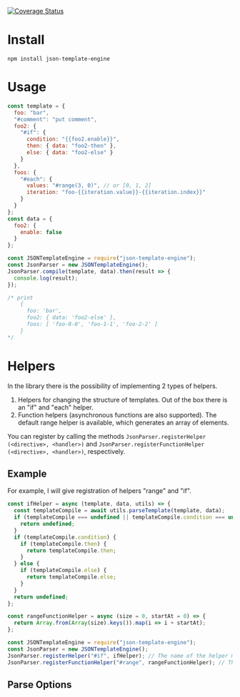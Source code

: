 [![Coverage Status](https://coveralls.io/repos/github/salahovilia/JSONTemplateEngine/badge.svg?branch=master)](https://coveralls.io/github/salahovilia/JSONTemplateEngine?branch=master)

# Install

`npm install json-template-engine`

# Usage

```javascript
const template = {
  foo: "bar",
  "#comment": "put comment",
  foo2: {
    "#if": {
      condition: "{{foo2.enable}}",
      then: { data: "foo2-then" },
      else: { data: "foo2-else" }
    }
  },
  foos: {
    "#each": {
      values: "#range(3, 0)", // or [0, 1, 2]
      iteration: "foo-{{iteration.value}}-{{iteration.index}}"
    }
  }
};
const data = {
  foo2: {
    enable: false
  }
};

const JSONTemplateEngine = require("json-template-engine");
const JsonParser = new JSONTemplateEngine();
JsonParser.compile(template, data).then(result => {
  console.log(result);
});

/* print
    {
      foo: 'bar',
      foo2: { data: 'foo2-else' },
      foos: [ 'foo-0-0', 'foo-1-1', 'foo-2-2' ]
    }
*/
```

# Helpers

In the library there is the possibility of implementing 2 types of helpers.

1. Helpers for changing the structure of templates. Out of the box there is an "if" and "each" helper.
2. Function helpers (asynchronous functions are also supported). The default range helper is available, which generates an array of elements.

You can register by calling the methods
`JsonParser.registerHelper (<directive>, <handler>)` and `JsonParser.registerFunctionHelper (<directive>, <handler>)`, respectively.

## Example

For example, I will give registration of helpers "range" and "if".

```javascript
const ifHelper = async (template, data, utils) => {
  const templateCompile = await utils.parseTemplate(template, data);
  if (templateCompile === undefined || templateCompile.condition === undefined) {
    return undefined;
  }
  if (templateCompile.condition) {
    if (templateCompile.then) {
      return templateCompile.then;
    }
  } else {
    if (templateCompile.else) {
      return templateCompile.else;
    }
  }
  return undefined;
};

const rangeFunctionHelper = async (size = 0, startAt = 0) => {
  return Array.from(Array(size).keys()).map(i => i + startAt);
};

const JSONTemplateEngine = require("json-template-engine");
const JsonParser = new JSONTemplateEngine();
JsonParser.registerHelper("#if", ifHelper); // The name of the helper must begin with the symbol "#".
JsonParser.registerFunctionHelper("#range", rangeFunctionHelper); // The name of the helper must begin with the symbol "#".
```

## Parse Options
